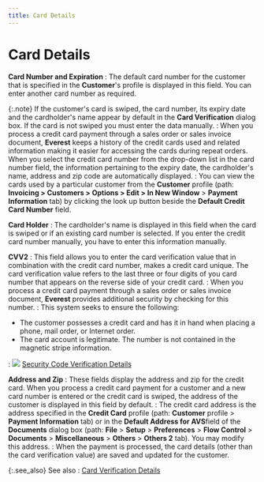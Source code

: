 ```yaml
---
title: Card Details
---
```


# Card Details


**Card Number and Expiration**
: The default card number for the customer that is  specified in the **Customer**'s profile  is displayed in this field. You can enter another card number as required.


{:.note}
If  the customer's card is swiped, the card number, its expiry  date and the cardholder's name appear by default in the **Card 
 Verification** dialog box. If the card is not swiped you must enter  the data manually.
: When you process a credit card payment through a  sales order or sales invoice document, **Everest**  keeps a history of the credit cards used and related information making  it easier for accessing the cards during repeat orders. When you select  the credit card number from the drop-down list in the card number field,  the information pertaining to the expiry  date, the cardholder's name, address and zip code are automatically displayed.
: You can view the cards used by a particular customer  from the **Customer** profile (path:  **Invoicing &gt; Customers &gt; Options 
 &gt; Edit &gt; In New Window** > **Payment 
 Information** tab) by clicking the look up button beside the **Default Credit Card Number** field.


**Card Holder**
: The cardholder's name is displayed in this field  when the card is swiped or if an existing card number is selected. If  you enter the credit card number manually, you have to enter this information  manually.


**[]()CVV2**
: This field allows you to enter the card verification  value that in combination with the credit card number, makes a credit  card unique. The card verification value refers to the last three or four  digits of you card number that appears on the reverse side of your credit  card.
: When you process a credit card payment through a  sales order or sales invoice document, **Everest**  provides additional security by checking for this number.
: This system seeks to ensure the following:

- The customer  possesses a credit card and has it in hand when placing a phone, mail  order, or Internet order.
- The card account  is legitimate. The number is not contained in the magnetic stripe information.

: ![]({{site.sp_baseurl}}/img/lens.gif) [Security  Code Verification Details]({{site.sp_baseurl}}/sales-docs/sales-orders/so-proc/pmts-refunds/cc-pmts/cc-verify/security_code_verification_details_sales.html)


**Address and Zip**
: These fields display the address and zip for the  credit card. When you process a credit card payment for a customer and  a new card number is entered or the credit card is swiped, the address  of the customer is displayed in this field by default.
: The credit card address is the address specified  in the **Credit Card** profile (path:  **Customer** profile > **Payment 
 Information** tab) or in the **Default 
 Address for AVS**field of the **Documents**  dialog box (path: **File** > **Setup** > **Preferences**  > **Flow Control** > **Documents**  > **Miscellaneous** > **Others** > **Others 
 2** tab). You may modify this address.
: When the payment is processed, the card details  (other than the card verification value) are saved and updated for the  customer.


{:.see_also}
See also
: [Card Verification  Details]({{site.sp_baseurl}}/sales-docs/sales-orders/so-proc/pmts-refunds/cc-pmts/cc-verify/card_verification_details.html)
